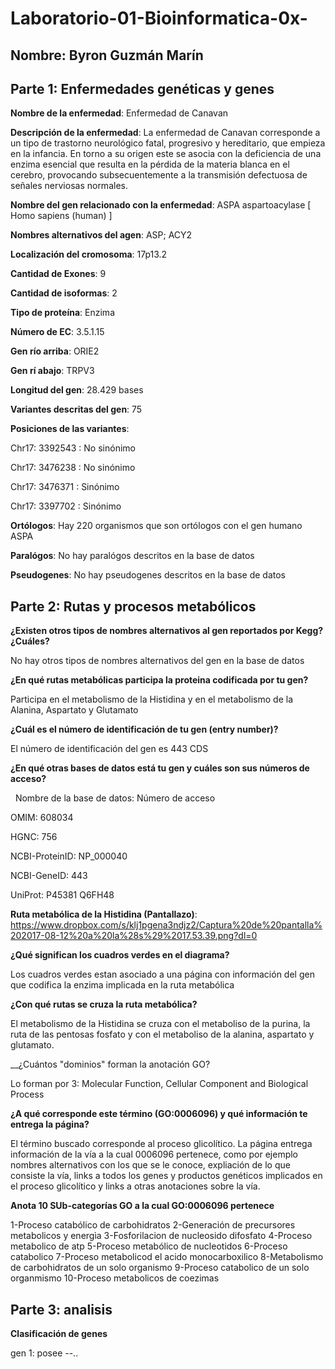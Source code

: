 # Laboratorio-01-Bioinformatica-0x-

## Nombre: Byron Guzmán Marín


## Parte 1: Enfermedades genéticas y genes

__Nombre de la enfermedad__: Enfermedad de Canavan

__Descripción de la enfermedad__: La enfermedad de Canavan corresponde a un tipo de trastorno neurológico fatal, progresivo y hereditario, que empieza en la infancia. En torno a su origen este se asocia con la deficiencia de una enzima esencial que resulta en la pérdida de la materia blanca en el cerebro, provocando subsecuentemente a la transmisión defectuosa de señales nerviosas normales.

__Nombre del gen relacionado con la enfermedad__: ASPA aspartoacylase [ Homo sapiens (human) ]

__Nombres alternativos del agen__: ASP; ACY2

__Localización del cromosoma__: 17p13.2

__Cantidad de Exones__: 9

__Cantidad de isoformas__: 2

__Tipo de proteína__: Enzima

__Número de EC__:  3.5.1.15

__Gen río arriba__: ORIE2

__Gen rí abajo__: TRPV3 


__Longitud del gen__: 28.429 bases

__Variantes descritas del gen__: 75

__Posiciones de las variantes__: 

Chr17: 3392543 : No sinónimo

Chr17: 3476238 : No sinónimo

Chr17: 3476371 : Sinónimo

Chr17: 3397702 : Sinónimo

__Ortólogos__: Hay 220 organismos que son ortólogos con el gen humano ASPA

__Paralógos__: No hay paralógos descritos en la base de datos

__Pseudogenes__: No hay pseudogenes descritos en la base de datos

## Parte 2: Rutas y procesos metabólicos

__¿Existen otros tipos de nombres alternativos al gen reportados por Kegg? ¿Cuáles?__

No hay otros tipos de nombres alternativos del gen en la base de datos 

__¿En qué rutas metabólicas participa la proteina codificada por tu gen?__

Participa en el metabolismo de la Histidina y en el metabolismo de la Alanina, Aspartato y Glutamato

__¿Cuál es el número de identificación de tu gen (entry number)?__

El número de identificación del gen es 443 CDS

__¿En qué otras bases de datos está tu gen y cuáles son sus números de acceso?__

  
Nombre de la base de datos: Número de acceso

OMIM:                               608034

HGNC:                                756

NCBI-ProteinID:                     NP_000040

NCBI-GeneID:                         443

UniProt:                             P45381 Q6FH48

__Ruta metabólica de la Histidina (Pantallazo)__:
https://www.dropbox.com/s/klj1pgena3ndjz2/Captura%20de%20pantalla%202017-08-12%20a%20la%28s%29%2017.53.39.png?dl=0

__¿Qué significan los cuadros verdes en el diagrama?__

Los cuadros verdes estan asociado a una página con información del gen que codifica la enzima implicada en la ruta metabólica

__¿Con qué rutas se cruza la ruta metabólica?__

El metabolismo de la Histidina se cruza con el metaboliso de la purina, la ruta de las pentosas fosfato y con el metaboliso de la alanina, aspartato y glutamato.

__¿Cuántos "dominios" forman la anotación GO?

Lo forman por 3: Molecular Function, Cellular Component and Biological Process

__¿A qué corresponde este término (GO:0006096) y qué información te entrega la página?__

El término buscado corresponde al proceso glicolítico.
La página entrega información de la vía a la cual 0006096 pertenece, como por ejemplo nombres alternativos  con los que se le conoce, expliación de lo que consiste la vía, links a todos los genes y productos genéticos implicados en el proceso glicolítico y links a otras anotaciones sobre la vía.

__Anota 10 SUb-categorías GO a la cual GO:0006096 pertenece__

1-Proceso catabólico de carbohidratos
2-Generación de precursores metabolicos y energìa
3-Fosforilacion de nucleosido difosfato
4-Proceso metabolico de atp
5-Proceso metabólico de nucleotidos
6-Proceso catabolico
7-Proceso metabolicod el acido monocarboxilico
8-Metabolismo de carbohidratos de un solo organismo 
9-Proceso catabolico de un solo organmismo
10-Proceso metabolicos de coezimas




## Parte 3: analisis

__Clasificación de genes__


gen 1: posee --..


